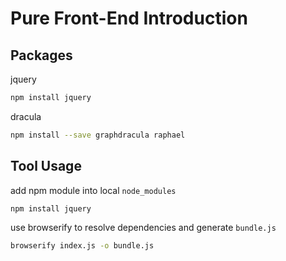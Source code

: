 # Pure Front-End Introduction
## Packages

jquery

```zsh
npm install jquery
```

dracula

```zsh
npm install --save graphdracula raphael
```

## Tool Usage

add npm module into local `node_modules`

```zsh
npm install jquery
```


use browserify to resolve dependencies and generate `bundle.js`

```zsh
browserify index.js -o bundle.js
```